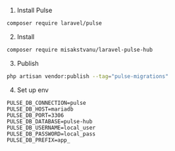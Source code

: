 1. Install Pulse
    
```bash
composer require laravel/pulse
```
2. Install

```bash
composer require misakstvanu/laravel-pulse-hub
```
3. Publish
```bash
php artisan vendor:publish --tag="pulse-migrations"
```
4. Set up env
```dotenv
PULSE_DB_CONNECTION=pulse
PULSE_DB_HOST=mariadb
PULSE_DB_PORT=3306
PULSE_DB_DATABASE=pulse-hub
PULSE_DB_USERNAME=local_user
PULSE_DB_PASSWORD=local_pass
PULSE_DB_PREFIX=app_
```